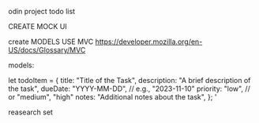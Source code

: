 odin project todo list

CREATE MOCK UI

create MODELS
USE MVC
https://developer.mozilla.org/en-US/docs/Glossary/MVC

models:

let todoItem = {
title: "Title of the Task",
description: "A brief description of the task",
dueDate: "YYYY-MM-DD", // e.g., "2023-11-10"
priority: "low", // or "medium", "high"
notes: "Additional notes about the task",
};
'

reasearch set
